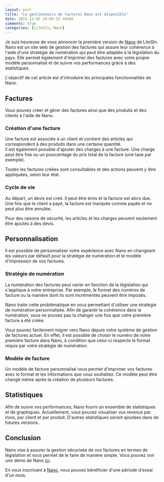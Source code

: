 ```yaml
---
layout: post
title: "Le gestionnaire de factures Nano est disponible"
date: 2015-12-05 19:09:13 +0100
comments: true
categories: [LiteSln, Nano]
---
```

Je suis heureuse de vous annoncer la première version de [Nano](https://nano.litesln.com) de LiteSln. Nano est un site web de gestion des factures qui assure leur cohérence à l'aide d'une stratégie de numération qui peut être adaptée à la législation du pays. Elle permet également d'imprimer des factures avec votre propre modèle personnalisé et de suivre vos performances grâce à des statistiques.

L'objectif de cet article est d'introduire les principales fonctionnalités de Nano.

<!-- more -->

## Factures

Vous pouvez créer et gérer des factures ainsi que des produits et des clients à l'aide de Nano.

### Création d'une facture

Une facture est associée à un client et contient des articles qui correspondent à des produits dans une certaine quantité.  
Il est également possible d'ajouter des charges à une facture. Une charge peut être fixe ou un pourcentage du prix total de la facture (une taxe par exemple).

Toutes les factures créées sont consultables et des actions peuvent y être appliquées, selon leur état.

### Cycle de vie

Au départ, un devis est créé. Il peut être émis et la facture est alors due. Une fois que le client a payé, la facture est marquée comme payée et ne peut plus être annulée.

Pour des raisons de sécurité, les articles et les charges peuvent seulement être ajoutés à des devis.

## Personnalisation

Il est possible de personnaliser votre expérience avec Nano en changeant les valeurs par défault pour la stratégie de numération et le modèle d'impression de vos factures.

### Stratégie de numération

La numération des factures peut varier en fonction de la législation qui s'applique à votre entreprise.
Par exemple, le format des numéros de facture ou la manière dont ils sont incrémentés peuvent être imposés.

Nano traite cette problématique en vous permettant d'utiliser une stratégie de numération personnalisée. Afin de garantir la cohérence dans la numération, vous ne pouvez pas la changer une fois que votre première facture a été créée.

Vous pouvez facilement migrer vers Nano depuis votre système de gestion de factures actuel. En effet, il est possible de choisir le numéro de votre première facture dans Nano, à condition que celui-ci respecte le format requis par votre stratégie de numération.

### Modèle de facture

Un modèle de facture personnalisé vous permet d'imprimer vos factures avec le format et les informations que vous souhaitez. Ce modèle peut être changé même après la création de plusieurs factures.

## Statistiques

Afin de suivre vos performances, Nano fourni un ensemble de statistiques et de graphiques.
Actuellement, vous pouvez visualiser vos revenus par mois, par client et par produit. D'autres statistiques seront ajoutées dans de futures versions.

## Conclusion

Nano vise à assurer la gestion sécurisée de vos factures en termes de législation et vous permet de le faire de manière simple. Vous pouvez voir une démo de Nano [ici](https://www.youtube.com/watch?v=6_XCBTwu7tE).

En vous inscrivant à [Nano](https://nano.litesln.com), vous pouvez bénéficier d'une période d'essai d'un mois.